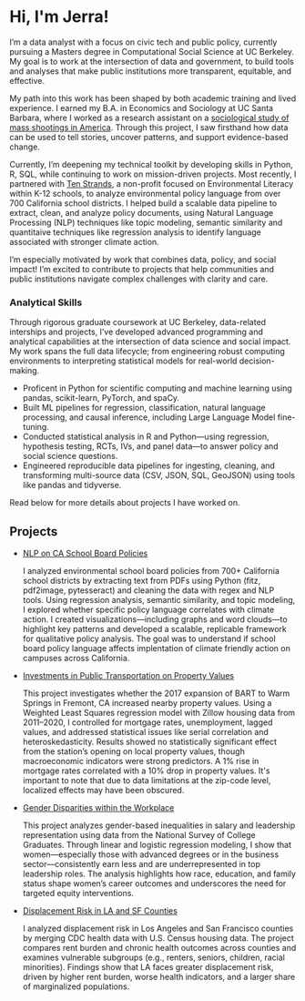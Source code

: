# Hi, I'm Jerra!

I’m a data analyst with a focus on civic tech and public policy, currently pursuing a Masters degree in Computational Social Science at UC Berkeley. My goal is to work at the intersection of data and government, to build tools and analyses that make public institutions more transparent, equitable, and effective.

My path into this work has been shaped by both academic training and lived experience. I earned my B.A. in Economics and Sociology at UC Santa Barbara, where I worked as a research assistant on a [sociological study of mass shootings in America](https://pubmed.ncbi.nlm.nih.gov/37214768/). Through this project, I saw firsthand how data can be used to tell stories, uncover patterns, and support evidence-based change.

Currently, I’m deepening my technical toolkit by developing skills in Python, R, SQL, while continuing to work on mission-driven projects. Most recently, I partnered with [Ten Strands](https://tenstrands.org/work/data-initiative/), a non-profit focused on Environmental Literacy within K-12 schools, to analyze environmental policy language from over 700 California school districts. I helped build a scalable data pipeline to extract, clean, and analyze policy documents, using Natural Language Processing (NLP) techniques like topic modeling, semantic similarity and quantitaive techniques like regression analysis to identify language associated with stronger climate action.

I’m especially motivated by work that combines data, policy, and social impact! I’m excited to contribute to projects that help communities and public institutions navigate complex challenges with clarity and care.

### Analytical Skills 
Through rigorous graduate coursework at UC Berkeley, data-related interships and projects, I’ve developed advanced programming and analytical capabilities at the intersection of data science and social impact. My work spans the full data lifecycle; from engineering robust computing environments to interpreting statistical models for real-world decision-making.

- Proficent in Python for scientific computing and machine learning using pandas, scikit-learn, PyTorch, and spaCy.
- Built ML pipelines for regression, classification, natural language processing, and causal inference, including Large Language Model fine-tuning.
- Conducted statistical analysis in R and Python—using regression, hypothesis testing, RCTs, IVs, and panel data—to answer policy and social science questions.
- Engineered reproducible data pipelines for ingesting, cleaning, and transforming multi-source data (CSV, JSON, SQL, GeoJSON) using tools like pandas and tidyverse.


Read below for more details about projects I have worked on.

## Projects
- [NLP on CA School Board Policies](https://github.com/jerramcl/school-board-NLP)

    I analyzed environmental school board policies from 700+ California school districts by extracting text from PDFs using Python (fitz, pdf2image,  pytesseract) and cleaning the data with regex and NLP tools. Using regression analysis, semantic similarity, and topic modeling, I explored whether specific policy language correlates with climate action. I created visualizations—including graphs and word clouds—to highlight key patterns and developed a scalable, replicable framework for qualitative policy analysis. The goal was to understand if school board policy language affects implentation of climate friendly action on campuses across California.

- [Investments in Public Transportation on Property Values](https://github.com/jerramcl/transportation-project/tree/main)

    This project investigates whether the 2017 expansion of BART to Warm Springs in Fremont, CA increased nearby property values. Using a Weighted Least Squares regression model with Zillow housing data from 2011–2020, I controlled for mortgage rates, unemployment, lagged values, and addressed statistical issues like serial correlation and heteroskedasticity. Results showed no statistically significant effect from the station’s opening on local property values, though macroeconomic indicators were strong predictors. A 1% rise in mortgage rates correlated with a 10% drop in property values. It's important to note that due to data limitations at the zip-code level, localized effects may have been obscured. 


- [Gender Disparities within the Workplace](https://github.com/jerramcl/women-at-work/tree/main)
  
   This project analyzes gender-based inequalities in salary and leadership representation using data from the National Survey of College Graduates. Through linear and logistic regression modeling, I show that women—especially those with advanced degrees or in the business sector—consistently earn less and are underrepresented in top leadership roles. The analysis highlights how race, education, and family status shape women’s career outcomes and underscores the need for targeted equity interventions.

- [Displacement Risk in LA and SF Counties](https://github.com/jerramcl/rent-burden)

   I analyzed displacement risk in Los Angeles and San Francisco counties by merging CDC health data with U.S. Census housing data. The project compares rent burden and chronic health outcomes across counties and examines vulnerable subgroups (e.g., renters, seniors, children, racial minorities). Findings show that LA faces greater displacement risk, driven by higher rent burden, worse health indicators, and a larger share of marginalized populations.

